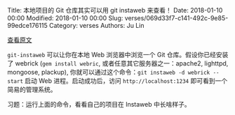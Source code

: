 Title: 本地项目的 Git 仓库其实可以用 git instaweb 来查看！
Date: 2018-01-10 00:00
Modified: 2018-01-10 00:00
Slug: verses/069d33f7-c141-492c-9e85-99edce176115
Category: verses
Authors: Ju Lin

[查看原文](http://blog.jasonmeridth.com/posts/git-instaweb/)

`git-instaweb` 可以让你在本地 Web 浏览器中浏览一个 Git 仓库。假设你已经安装了 webrick (`gem install webric`, 或者任意其它服务器之一：apache2, lighttpd, mongoose, plackup), 你就可以通过这个命令：`git instaweb -d webrick --start` 启动 Web 进程。启动成功后，访问 `http://localhost:1234` 即可看到一个简易的管理系统。

习题：运行上面的命令，看看自己的项目在 Instaweb 中长啥样子。
